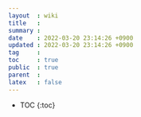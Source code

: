 ```yaml
---
layout  : wiki
title   : 
summary : 
date    : 2022-03-20 23:14:26 +0900
updated : 2022-03-20 23:14:26 +0900
tag     : 
toc     : true
public  : true
parent  : 
latex   : false
---
```

* TOC
{:toc}

# 
